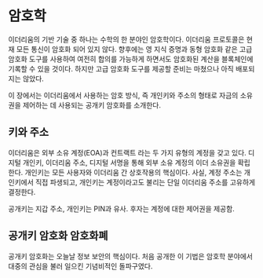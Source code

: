 # 암호학

이더리움의 기반 기술 중 하나는 수학의 한 분야인 암호학이다.
이더리움 프로토콜은 현재 모든 통신이 암호화 되어 있지 않다. 향후에는 영 지식 증명과 동형 암호화 같은 고급 암호화 도구를 사용하여 여전히 합의를 가능하게 하면서도 암호화된 계산을 블록체인에 기록할 수 있을 것이다. 하지만 고급 암호화 도구를 제공할 준비는 마쳤으나 아직 배포되지는 않았다.

이 장에서는 이더리움에서 사용하는 암호 방식, 즉 개인키와 주소의 형태로 자금의 소유권을 제어하는 데 사용되는 공개키 암호화를 소개한다.

## 키와 주소

이더리움은 외부 소유 계정(EOA)과 컨트랙트 라는 두 가지 유형의 계정을 갖고 있다. 디지털 개인키, 이더리움 주소, 디지털 서명을 통해 외부 소유 계정의 이더 소유권을 확립한다. 개인키는 모든 사용자와 이더리움 간 상호작용의 핵심이다. 사실, 계정 주소는 개인키에서 직접 파생되고, 개인키는 계정이라고도 불리는 단일 이더리움 주소를 고유하게 결정한다.

공개키는 지갑 주소, 개인키는 PIN과 유사. 후자는 계정에 대한 제어권을 제공함.

## 공개키 암호화 암호화폐

공개키 암호화는 오늘날 정보 보안의 핵심이다. 처음 공개한 이 기법은 암호학 분야에서 대중의 관심을 불러 일으킨 기념비적인 돌파구였다.
